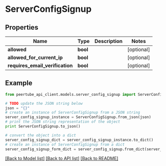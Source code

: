 # ServerConfigSignup


## Properties
Name | Type | Description | Notes
------------ | ------------- | ------------- | -------------
**allowed** | **bool** |  | [optional] 
**allowed_for_current_ip** | **bool** |  | [optional] 
**requires_email_verification** | **bool** |  | [optional] 

## Example

```python
from peertube_api_client.models.server_config_signup import ServerConfigSignup

# TODO update the JSON string below
json = "{}"
# create an instance of ServerConfigSignup from a JSON string
server_config_signup_instance = ServerConfigSignup.from_json(json)
# print the JSON string representation of the object
print ServerConfigSignup.to_json()

# convert the object into a dict
server_config_signup_dict = server_config_signup_instance.to_dict()
# create an instance of ServerConfigSignup from a dict
server_config_signup_form_dict = server_config_signup.from_dict(server_config_signup_dict)
```
[[Back to Model list]](../README.md#documentation-for-models) [[Back to API list]](../README.md#documentation-for-api-endpoints) [[Back to README]](../README.md)


